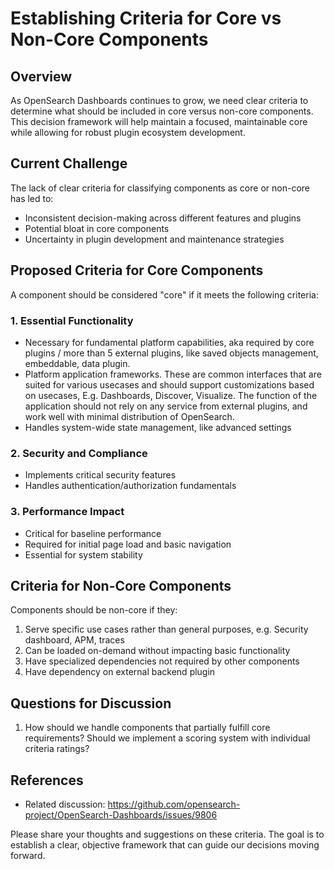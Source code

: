 # Establishing Criteria for Core vs Non-Core Components

## Overview
As OpenSearch Dashboards continues to grow, we need clear criteria to determine what should be included in core versus non-core components. This decision framework will help maintain a focused, maintainable core while allowing for robust plugin ecosystem development.

## Current Challenge
The lack of clear criteria for classifying components as core or non-core has led to:
- Inconsistent decision-making across different features and plugins
- Potential bloat in core components
- Uncertainty in plugin development and maintenance strategies

## Proposed Criteria for Core Components

A component should be considered "core" if it meets the following criteria:

### 1. Essential Functionality
- Necessary for fundamental platform capabilities, aka required by core plugins / more than 5 external plugins, like saved objects management, embeddable, data plugin.
- Platform application frameworks. These are common interfaces that are suited for various usecases and should support customizations based on usecases, E.g. Dashboards, Discover, Visualize. The function of the application should not rely on any service from external plugins, and work well with minimal distribution of OpenSearch.
- Handles system-wide state management, like advanced settings

### 2. Security and Compliance
- Implements critical security features
- Handles authentication/authorization fundamentals

### 3. Performance Impact
- Critical for baseline performance
- Required for initial page load and basic navigation
- Essential for system stability

## Criteria for Non-Core Components

Components should be non-core if they:

1. Serve specific use cases rather than general purposes, e.g. Security dashboard, APM, traces
2. Can be loaded on-demand without impacting basic functionality
3. Have specialized dependencies not required by other components
4. Have dependency on external backend plugin

## Questions for Discussion

1. How should we handle components that partially fulfill core requirements? Should we implement a scoring system with individual criteria ratings?

## References
- Related discussion: https://github.com/opensearch-project/OpenSearch-Dashboards/issues/9806

Please share your thoughts and suggestions on these criteria. The goal is to establish a clear, objective framework that can guide our decisions moving forward.

